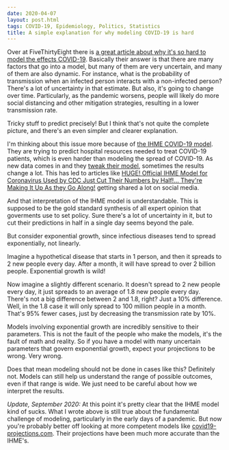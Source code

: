 ```yaml
---
date: 2020-04-07
layout: post.html
tags: COVID-19, Epidemiology, Politics, Statistics
title: A simple explanation for why modeling COVID-19 is hard
---
```


Over at FiveThirtyEight there is [a great article about why it's so hard to model the effects COVID-19](https://fivethirtyeight.com/features/why-its-so-freaking-hard-to-make-a-good-covid-19-model/). Basically their answer is that there are many factors that go into a model, but many of them are very uncertain, and many of them are also dynamic. For instance, what is the probability of transmission when an infected person interacts with a non-infected person? There's a lot of uncertainty in that estimate. But also, it's going to change over time. Particularly, as the pandemic worsens, people will likely do more social distancing and other mitigation strategies, resulting in a lower transmission rate.

Tricky stuff to predict precisely! But I think that's not quite the complete picture, and there's an even simpler and clearer explanation.

<!--more-->

I'm thinking about this issue more because of [the IHME COVID-19 model](http://covid19.healthdata.org/united-states-of-america). They are trying to predict hospital resources needed to treat COVID-19 patients, which is even harder than modeling the spread of COVID-19. As new data comes in and they [tweak their model](http://www.healthdata.org/covid/updates), sometimes the results change a lot. This has led to articles like [HUGE! Official IHME Model for Coronavirus Used by CDC Just Cut Their Numbers by Half!... They're Making It Up As they Go Along!](https://www.thegatewaypundit.com/2020/04/huge-official-imhe-model-coronavirus-used-cdc-just-cut-numbers-half-making-go-along/) getting shared a lot on social media.

And that interpretation of the IHME model is understandable. This is supposed to be the gold standard synthesis of all expert opinion that goverments use to set policy. Sure there's a lot of uncertainty in it, but to cut their predictions in half in a single day seems beyond the pale.

But consider exponential growth, since infectious diseases tend to spread exponentially, not linearly.

Imagine a hypothetical disease that starts in 1 person, and then it spreads to 2 new people every day. After a month, it will have spread to over 2 billion people. Exponential growth is wild!

Now imagine a slightly different scenario. It doesn't spread to 2 new people every day, it just spreads to an average of 1.8 new people every day. There's not a big difference between 2 and 1.8, right? Just a 10% difference. Well, in the 1.8 case it will only spread to 100 million people in a month. That's 95% fewer cases, just by decreasing the transmission rate by 10%.

Models involving exponential growth are incredibly sensitive to their parameters. This is not the fault of the people who make the models, it's the fault of math and reality. So if you have a model with many uncertain parameters that govern exponential growth, expect your projections to be wrong. Very wrong.

Does that mean modeling should not be done in cases like this? Definitely not. Models can still help us understand the range of possible outcomes, even if that range is wide. We just need to be careful about how we interpret the results.

*Update, September 2020:* At this point it's pretty clear that the IHME model kind of sucks. What I wrote above is still true about the fundamental challenge of modeling, particularly in the early days of a pandemic. But now you're probably better off looking at more competent models like [covid19-projections.com](https://covid19-projections.com/). Their projections have been much more accurate than the IHME's.
